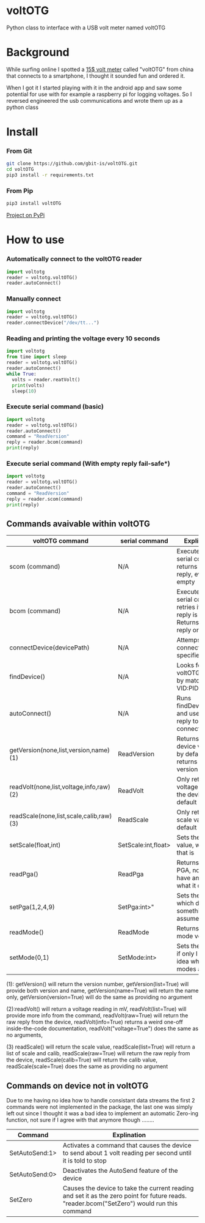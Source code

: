 # voltOTG
Python class to interface with a USB volt meter named voltOTG


# Background
While surfing online I spotted a [15$ volt meter](https://pcsensor.com/android-thermometer/mobile-phone-voltmeter-voltotg.html) called "voltOTG" from china that connects to a smartphone, I thought it sounded fun and ordered it.

When I got it I started playing with it in the android app and saw some potential for use with for example a raspberry pi for logging voltages. So I reversed engineered the usb communications and wrote them up as a python class


# Install

### From Git
```bash
git clone https://github.com/gbit-is/voltOTG.git
cd voltOTG
pip3 install -r requirements.txt
```

### From Pip

```bash
pip3 install voltOTG
```
[Project on PyPi](https://pypi.org/project/voltOTG/)


# How to use


### Automatically connect to the voltOTG reader 
```python
import voltotg
reader = voltotg.voltOTG()
reader.autoConnect()
```

### Manually connect 
```python
import voltotg
reader = voltotg.voltOTG()
reader.connectDevice("/dev/tt...")
```

### Reading and printing the voltage every 10 seconds 
```python
import voltotg
from time import sleep
reader = voltotg.voltOTG()
reader.autoConnect()
while True:
  volts = reader.reatVolt()
  print(volts)
  sleep(10)
```

### Execute serial command (basic)
```python
import voltotg
reader = voltotg.voltOTG()
reader.autoConnect()
command = "ReadVersion"
reply = reader.bcom(command)
print(reply)
```

### Execute serial command (With empty reply fail-safe*)
```python
import voltotg
reader = voltotg.voltOTG()
reader.autoConnect()
command = "ReadVersion"
reply = reader.scom(command)
print(reply)
```


## Commands avaivable within voltOTG


| voltOTG command | serial command|Explination |
| -------------   | ------------- | ------------- |
| scom (command)  | N/A           | Executes a serial command, returns the reply, even if empty |
| bcom (command)  | N/A           | Executes a serial command, retries if the reply is empty. Returns the reply or error|
| connectDevice(devicePath) | N/A | Attemps to connect to a specified device |
| findDevice()   | N/A            | Looks for a voltOTG device by matching the VID:PID | 
| autoConnect()  | N/A            | Runs findDevice() and uses the reply to connectDevice() |
| getVersion(none,list,version,name) (1) | ReadVersion | Returns the device version, by default it returns just the version |
| readVolt(none,list,voltage,info,raw) (2) | ReadVolt | Only returns the voltage read by the device by default |
| readScale(none,list,scale,calib,raw) (3) | ReadScale | Only returns the scale value by default |
| setScale(float,int) | SetScale:int,float> | Sets the scale value, whatever that is  |
| readPga() | ReadPga | Returns the PGA, not that I have any idea what it does | 
| setPga(1,2,4,9) | SetPga:int>" | Sets the PGA, which does something I assume | 
| readMode() | ReadMode | Returns the mode version|
| setMode(0,1) | SetMode:int> | Sets the mode, if only I had any idea what the modes are|


(1): getVersion() will return the version number, getVersion(list=True) will provide both version and name, getVersion(name=True) will return the name only, getVersion(version=True) will do the same as providing no argument

(2):readVolt() will return a voltage reading in mV, readVolt(list=True) will provide more info from the command, readVolt(raw=True) will return the raw reply from the device, readVolt(info=True) returns a weird one-off inside-the-code documentation, readVolt("voltage=True") does the same as no arguments,  

(3) readScale() will return the scale value, readScale(list=True) will return a list of scale and calib, readScale(raw=True) will return the raw reply from the device, readScale(calib=True) will return the calib value, readScale(scale=True) does the same as providing no argument

## Commands on device not in voltOTG

Due to me having no idea how to handle consistant data streams the first 2 commands were not implemented in the package, the last one was simply left out since I thought it was a bad idea to implement an automatic Zero-ing function, not sure if I agree with that anymore though ........

| Command | Explination |
| -------| -------------- | 
| SetAutoSend:1> | Activates a command that causes the device to send about 1 volt reading per second until it is told to stop |
| SetAutoSend:0> | Deactivates the AutoSend feature of the device 
| SetZero | Causes the device to take the current reading and set it as the zero point for future reads. "reader.bcom("SetZero") would run this command  |



